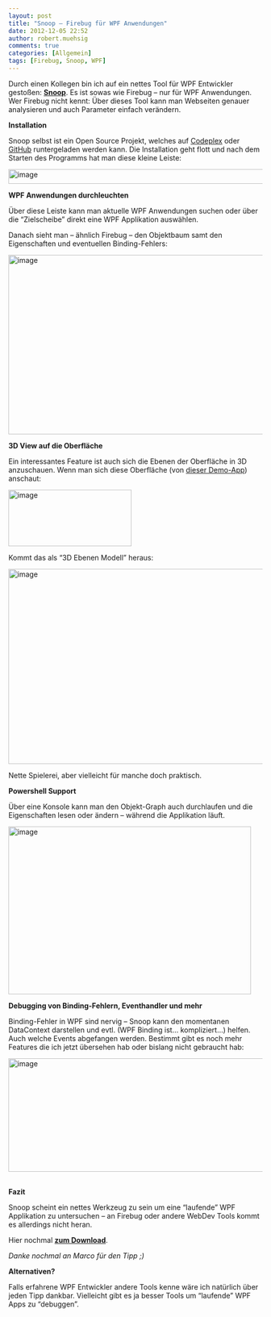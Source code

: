```yaml
---
layout: post
title: "Snoop – Firebug für WPF Anwendungen"
date: 2012-12-05 22:52
author: robert.muehsig
comments: true
categories: [Allgemein]
tags: [Firebug, Snoop, WPF]
---
```

<p>Durch einen Kollegen bin ich auf ein nettes Tool für WPF Entwickler gestoßen: <a href="http://snoopwpf.codeplex.com/"><strong>Snoop</strong></a>. Es ist sowas wie Firebug – nur für WPF Anwendungen. <br>Wer Firebug nicht kennt: Über dieses Tool kann man Webseiten genauer analysieren und auch Parameter einfach verändern.</p> <p><strong>Installation</strong></p> <p>Snoop selbst ist ein Open Source Projekt, welches auf <a href="http://snoopwpf.codeplex.com/">Codeplex</a> oder <a href="https://github.com/cplotts/snoopwpf/downloads">GitHub</a> runtergeladen werden kann. Die Installation geht flott und nach dem Starten des Programms hat man diese kleine Leiste:</p> <p><a href="{{BASE_PATH}}/assets/wp-images/image1671.png"><img title="image" style="border-top: 0px; border-right: 0px; border-bottom: 0px; border-left: 0px; display: inline" border="0" alt="image" src="{{BASE_PATH}}/assets/wp-images/image_thumb829.png" width="554" height="29"></a> </p> <p><strong>WPF Anwendungen durchleuchten</strong></p> <p>Über diese Leiste kann man aktuelle WPF Anwendungen suchen oder über die “Zielscheibe” direkt eine WPF Applikation auswählen.</p> <p>Danach sieht man – ähnlich Firebug – den Objektbaum samt den Eigenschaften und eventuellen Binding-Fehlers:</p> <p><a href="{{BASE_PATH}}/assets/wp-images/image1672.png"><img title="image" style="border-top: 0px; border-right: 0px; border-bottom: 0px; border-left: 0px; display: inline" border="0" alt="image" src="{{BASE_PATH}}/assets/wp-images/image_thumb830.png" width="575" height="356"></a> </p> <p><strong>3D View auf die Oberfläche</strong></p> <p>Ein interessantes Feature ist auch sich die Ebenen der Oberfläche in 3D anzuschauen. Wenn man sich diese Oberfläche (von <a href="http://fluent.codeplex.com/">dieser Demo-App</a>) anschaut:</p> <p><a href="{{BASE_PATH}}/assets/wp-images/image1673.png"><img title="image" style="border-top: 0px; border-right: 0px; border-bottom: 0px; border-left: 0px; display: inline" border="0" alt="image" src="{{BASE_PATH}}/assets/wp-images/image_thumb831.png" width="244" height="112"></a> </p> <p>Kommt das als “3D Ebenen Modell” heraus:</p> <p><a href="{{BASE_PATH}}/assets/wp-images/image1674.png"><img title="image" style="border-top: 0px; border-right: 0px; border-bottom: 0px; border-left: 0px; display: inline" border="0" alt="image" src="{{BASE_PATH}}/assets/wp-images/image_thumb832.png" width="547" height="387"></a> </p> <p>Nette Spielerei, aber vielleicht für manche doch praktisch.</p> <p><strong>Powershell Support</strong></p> <p>Über eine Konsole kann man den Objekt-Graph auch durchlaufen und die Eigenschaften lesen oder ändern – während die Applikation läuft.</p> <p><a href="{{BASE_PATH}}/assets/wp-images/image1675.png"><img title="image" style="border-top: 0px; border-right: 0px; border-bottom: 0px; border-left: 0px; display: inline" border="0" alt="image" src="{{BASE_PATH}}/assets/wp-images/image_thumb833.png" width="481" height="333"></a></p> <p><strong>Debugging von Binding-Fehlern, Eventhandler und mehr</strong></p> <p>Binding-Fehler in WPF sind nervig – Snoop kann den momentanen DataContext darstellen und evtl. (WPF Binding ist… kompliziert…) helfen. Auch welche Events abgefangen werden. Bestimmt gibt es noch mehr Features die ich jetzt übersehen hab oder bislang nicht gebraucht hab:</p> <p><a href="{{BASE_PATH}}/assets/wp-images/image1676.png"><img title="image" style="border-top: 0px; border-right: 0px; border-bottom: 0px; border-left: 0px; display: inline" border="0" alt="image" src="{{BASE_PATH}}/assets/wp-images/image_thumb834.png" width="545" height="225"></a>&nbsp;</p> <p><strong>Fazit</strong></p> <p>Snoop scheint ein nettes Werkzeug zu sein um eine “laufende” WPF Applikation zu untersuchen – an Firebug oder andere WebDev Tools kommt es allerdings nicht heran.</p> <p>Hier nochmal <a href="http://snoopwpf.codeplex.com/"><strong>zum Download</strong></a>.</p> <p><em>Danke nochmal an Marco für den Tipp ;)</em></p> <p><strong>Alternativen?</strong></p> <p>Falls erfahrene WPF Entwickler andere Tools kenne wäre ich natürlich über jeden Tipp dankbar. Vielleicht gibt es ja besser Tools um “laufende” WPF Apps zu “debuggen”.</p>
